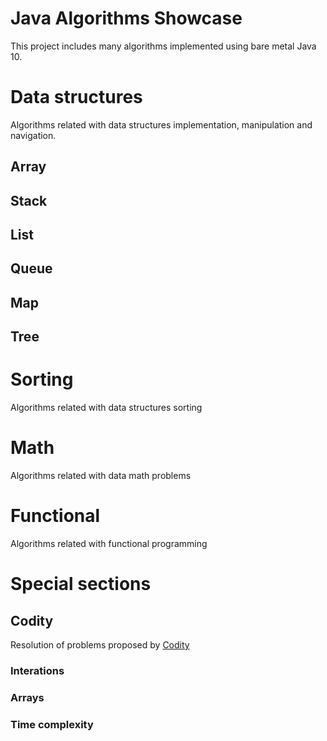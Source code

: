 # Java Algorithms Showcase

This project includes many algorithms implemented using bare metal Java 10.

# Data structures

Algorithms related with data structures implementation, manipulation and navigation.

## Array

## Stack

## List

## Queue

## Map

## Tree


# Sorting

Algorithms related with data structures sorting

# Math

Algorithms related with data math problems

# Functional

Algorithms related with functional programming

# Special sections

## Codity

Resolution of problems proposed by [Codity](www.codity.con)

### Interations

### Arrays

### Time complexity
